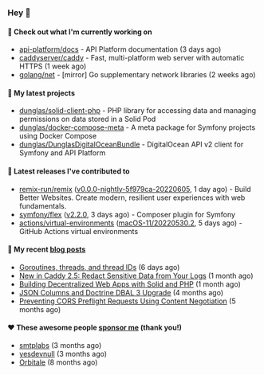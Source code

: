 ### Hey 👋

#### 👷 Check out what I'm currently working on

- [api-platform/docs](https://github.com/api-platform/docs) - API Platform documentation (3 days ago)
- [caddyserver/caddy](https://github.com/caddyserver/caddy) - Fast, multi-platform web server with automatic HTTPS (1 week ago)
- [golang/net](https://github.com/golang/net) - [mirror] Go supplementary network libraries (2 weeks ago)

#### 🌱 My latest projects

- [dunglas/solid-client-php](https://github.com/dunglas/solid-client-php) - PHP library for accessing data and managing permissions on data stored in a Solid Pod
- [dunglas/docker-compose-meta](https://github.com/dunglas/docker-compose-meta) - A meta package for Symfony projects using Docker Compose
- [dunglas/DunglasDigitalOceanBundle](https://github.com/dunglas/DunglasDigitalOceanBundle) - DigitalOcean API v2 client for Symfony and API Platform

#### 🔭 Latest releases I've contributed to

- [remix-run/remix](https://github.com/remix-run/remix) ([v0.0.0-nightly-5f979ca-20220605](https://github.com/remix-run/remix/releases/tag/v0.0.0-nightly-5f979ca-20220605), 1 day ago) - Build Better Websites. Create modern, resilient user experiences with web fundamentals.
- [symfony/flex](https://github.com/symfony/flex) ([v2.2.0](https://github.com/symfony/flex/releases/tag/v2.2.0), 3 days ago) - Composer plugin for Symfony
- [actions/virtual-environments](https://github.com/actions/virtual-environments) ([macOS-11/20220530.2](https://github.com/actions/virtual-environments/releases/tag/macOS-11%2F20220530.2), 5 days ago) - GitHub Actions virtual environments

#### 📜 My recent [blog posts](https://dunglas.fr)

- [Goroutines, threads, and thread IDs](https://dunglas.fr/2022/05/goroutines-threads-and-thread-ids/) (6 days ago)
- [New in Caddy 2.5: Redact Sensitive Data from Your Logs](https://dunglas.fr/2022/04/caddy-logging-security-improvements/) (1 month ago)
- [Building Decentralized Web Apps with Solid and PHP](https://dunglas.fr/2022/04/building-decentralized-web-apps-with-solid-and-php/) (1 month ago)
- [JSON Columns and Doctrine DBAL 3 Upgrade](https://dunglas.fr/2022/01/json-columns-and-doctrine-dbal-3-upgrade/) (4 months ago)
- [Preventing CORS Preflight Requests Using Content Negotiation](https://dunglas.fr/2022/01/preventing-cors-preflight-requests-using-content-negotiation/) (5 months ago)

#### ❤️ These awesome people [sponsor me](https://github.com/sponsors/dunglas) (thank you!)

- [smtplabs](https://github.com/smtplabs) (3 months ago)
- [yesdevnull](https://github.com/yesdevnull) (3 months ago)
- [Orbitale](https://github.com/Orbitale) (8 months ago)
